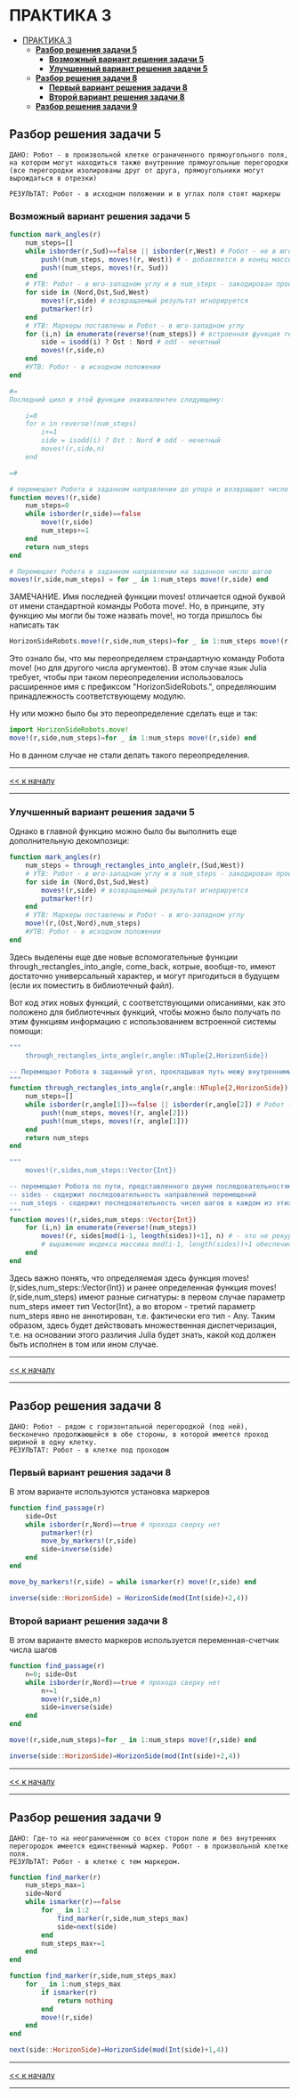 # ПРАКТИКА 3

- [ПРАКТИКА 3](#практика-3)
  - [**Разбор решения задачи 5**](#разбор-решения-задачи-5)
    - [**Возможный вариант решения задачи 5**](#возможный-вариант-решения-задачи-5)
    - [**Улучшенный вариант решения задачи 5**](#улучшенный-вариант-решения-задачи-5)
  - [**Разбор решения задачи 8**](#разбор-решения-задачи-8)
    - [**Первый вариант решения задачи 8**](#первый-вариант-решения-задачи-8)
    - [**Второй вариант решения задачи 8**](#второй-вариант-решения-задачи-8)
  - [**Разбор решения задачи 9**](#разбор-решения-задачи-9)
  
## **Разбор решения задачи 5**
    ДАНО: Робот - в произвольной клетке ограниченного прямоугольного поля, на котором могут находиться также внутренние прямоугольные перегородки (все перегородки изолированы друг от друга, прямоугольники могут вырождаться в отрезки) 
   
    РЕЗУЛЬТАТ: Робот - в исходном положении и в углах поля стоят маркеры

### **Возможный вариант решения задачи 5**
```julia
function mark_angles(r)
    num_steps=[]
    while isborder(r,Sud)==false || isborder(r,West) # Робот - не в юго-западном углу
        push!(num_steps, moves!(r, West)) # - добавляется в конец массива новый элемент
        push!(num_steps, moves!(r, Sud))
    end
    # УТВ: Робот - в юго-западном углу и в num_steps - закодирован пройденный путь
    for side in (Nord,Ost,Sud,West)
        moves!(r,side) # возвращаемый результат игнорируется
        putmarker!(r)
    end
    # УТВ: Маркеры поставлены и Робот - в юго-западном углу
    for (i,n) in enumerate(reverse!(num_steps)) # встроенная функция reverse! переворачивает массив задом на перед
        side = isodd(i) ? Ost : Nord # odd - нечетный
        moves!(r,side,n)
    end
    #УТВ: Робот - в исходном положении
end

#=
Последний цикл в этой функции эквивалентен следующему:

    i=0
    for n in reverse!(num_steps)
        i+=1
        side = isodd(i) ? Ost : Nord # odd - нечетный
        moves!(r,side,n)
    end

=#

# перемещает Робота в заданном направлении до упора и возвращает число сделанных шагов
function moves!(r,side)
    num_steps=0
    while isborder(r,side)==false
        move!(r,side)
        num_steps+=1
    end
    return num_steps
end

# Перемещает Робота в заданном направлении на заданное число шагов
moves!(r,side,num_steps) = for _ in 1:num_steps move!(r,side) end
```
ЗАМЕЧАНИЕ.
Имя последней функции moves! отличается одной буквой от имени стандартной команды Робота move!. 
Но, в принципе, эту функцию мы могли бы тоже назвать move!, но тогда пришлось бы написать так
```julia
HorizonSideRobots.move!(r,side,num_steps)=for _ in 1:num_steps move!(r,side) end
```
Это ознало бы, что мы переопределяем страндартную команду Робота move! (но для другого числа аргументов). В этом случае язык Julia требует, чтобы при таком переопределении использовалось расширенное имя с префиксом "HorizonSideRobots.", определяюшим принадлежность соответствующему модулю.

Ну или можно было бы это переопределение сделать еще и так:
```julia
import HorizonSideRobots.move!
move!(r,side,num_steps)=for _ in 1:num_steps move!(r,side) end
```

Но в данном случае не стали делать такого переопределения.

--------------------------
[<< к началу](#практика-3)

--------------------------
### **Улучшенный вариант решения задачи 5**

Однако в главной функцию можно было бы выполнить еще дополнительную декомпозици: 

```julia
function mark_angles(r)
    num_steps = through_rectangles_into_angle(r,(Sud,West))
    # УТВ: Робот - в юго-западном углу и в num_steps - закодирован пройденный путь
    for side in (Nord,Ost,Sud,West)
        moves!(r,side) # возвращаемый результат игнорируется
        putmarker!(r)
    end
    # УТВ: Маркеры поставлены и Робот - в юго-западном углу
    move!(r,(Ost,Nord),num_steps)
    #УТВ: Робот - в исходном положении
end
```
Здесь выделены еще две новые вспомогательные функции through_rectangles_into_angle, сome_back, котрые, вообще-то, имеют достаточно универсальный характер, и могут пригодиться в будущем (если их поместить в библиотечный файл).

Вот код этих новых функций, с соответствующими описаниями, как это положено для библиотечных функций, чтобы можно было получать по этим функциям информацию с использованием встроенной системы помощи:
```julia
"""
    through_rectangles_into_angle(r,angle::NTuple{2,HorizonSide})

-- Перемещает Робота в заданный угол, прокладывая путь межу внутренними прямоугольными перегородками и возвращает массив, содержащий числа шагов в каждом из заданных направлений на этом пути
"""
function through_rectangles_into_angle(r,angle::NTuple{2,HorizonSide})
    num_steps=[]
    while isborder(r,angle[1])==false || isborder(r,angle[2]) # Робот - не в юго-западном углу
        push!(num_steps, moves!(r, angle[2]))
        push!(num_steps, moves!(r, angle[1]))
    end
    return num_steps
end

"""
    moves!(r,sides,num_steps::Vector{Int})

-- перемещает Робота по пути, представленного двумя последовательностями, sides и num_steps 
-- sides - содержит последовательность направлений перемещений
-- num_steps - содержит последовательность чисел шагов в каждом из этих направлений, соответственно; при этом, если длина последовательности sides меньше длины последовательности num_steps, то предполагается, что последовательность sides должна быть продолжена периодически       
"""
function moves!(r,sides,num_steps::Vector{Int})
    for (i,n) in enumerate(reverse!(num_steps))
        moves!(r, sides[mod(i-1, length(sides))+1], n) # - это не рекурсия (не вызов функцией самой себя), это вызов другой, ранее определенной функции
        # выражение индекса массива mod(i-1, length(sides))+1 обеспечисвает периодическое продолжение последовательности из вектора sides до длины вектора num_steps 
    end
end
```

Здесь важно понять, что определяемая здесь функция moves!(r,sides,num_steps::Vector{Int}) и ранее определенная функция moves!(r,side,num_steps) имеют разные сигнатуры: в первом случае параметр num_steps имеет тип Vector{Int}, а во втором - третий параметр num_steps явно не аннотирован, т.е. фактически его тип - Any. Таким образом, здесь будет действовать множественная диспетчеризация, т.е. на основании этого различия Julia будет знать, какой код должен быть исполнен в том или ином случае.

--------------------------
[<< к началу](#практика-3)

--------------------------
## **Разбор решения задачи 8**
    ДАНО: Робот - рядом с горизонтальной перегородкой (под ней), бесконечно продолжающейся в обе стороны, в которой имеется проход шириной в одну клетку.    
    РЕЗУЛЬТАТ: Робот - в клетке под проходом

### **Первый вариант решения задачи 8**

В этом варианте используются установка маркеров
```julia
function find_passage(r)
    side=Ost
    while isborder(r,Nord)==true # прохода сверху нет
        putmarker!(r)
        move_by_markers!(r,side)
        side=inverse(side)
    end
end

move_by_markers!(r,side) = while ismarker(r) move!(r,side) end

inverse(side::HorizonSide) = HorizonSide(mod(Int(side)+2,4))
```
### **Второй вариант решения задачи 8**

В этом варианте вместо маркеров используется переменная-счетчик числа шагов

```julia
function find_passage(r)
    n=0; side=Ost
    while isborder(r,Nord)==true # прохода сверху нет
        n+=1
        move!(r,side,n)
        side=inverse(side)
    end
end

move!(r,side,num_steps)=for _ in 1:num_steps move!(r,side) end

inverse(side::HorizonSide)=HorizonSide(mod(Int(side)+2,4))
```

--------------------------
[<< к началу](#практика-3)

--------------------------
## **Разбор решения задачи 9**

    ДАНО: Где-то на неограниченном со всех сторон поле и без внутренних перегородок имеется единственный маркер. Робот - в произвольной клетке поля.  
    РЕЗУЛЬТАТ: Робот - в клетке с тем маркером.

```julia
function find_marker(r)
    num_steps_max=1
    side=Nord
    while ismarker(r)==false
        for _ in 1:2
            find_marker(r,side,num_steps_max)
            side=next(side)
        end
        num_steps_max+=1
    end
end

function find_marker(r,side,num_steps_max)
    for _ in 1:num_steps_max
        if ismarker(r)
            return nothing
        end
        move!(r,side)
    end
end

next(side::HorizonSide)=HorizonSide(mod(Int(side)+1,4))
```

--------------------------
[<< к началу](#практика-3)

--------------------------
